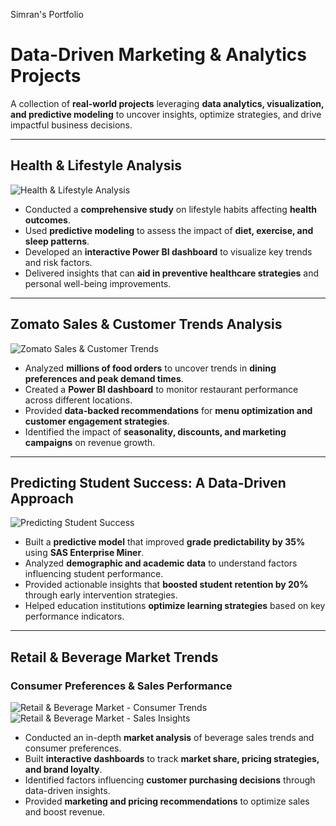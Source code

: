 Simran's Portfolio
# Data-Driven Marketing & Analytics Projects  

A collection of **real-world projects** leveraging **data analytics, visualization, and predictive modeling** to uncover insights, optimize strategies, and drive impactful business decisions.  

---

## Health & Lifestyle Analysis  
![Health & Lifestyle Analysis](path/to/health_lifestyle_image.png)  

- Conducted a **comprehensive study** on lifestyle habits affecting **health outcomes**.  
- Used **predictive modeling** to assess the impact of **diet, exercise, and sleep patterns**.  
- Developed an **interactive Power BI dashboard** to visualize key trends and risk factors.  
- Delivered insights that can **aid in preventive healthcare strategies** and personal well-being improvements.   

---

## Zomato Sales & Customer Trends Analysis  
![Zomato Sales & Customer Trends](path/to/zomato_analysis_image.png)  

- Analyzed **millions of food orders** to uncover trends in **dining preferences and peak demand times**.  
- Created a **Power BI dashboard** to monitor restaurant performance across different locations.  
- Provided **data-backed recommendations** for **menu optimization and customer engagement strategies**.  
- Identified the impact of **seasonality, discounts, and marketing campaigns** on revenue growth.  
---

## Predicting Student Success: A Data-Driven Approach  
![Predicting Student Success](path/to/student_success_image.png)  

- Built a **predictive model** that improved **grade predictability by 35%** using **SAS Enterprise Miner**.  
- Analyzed **demographic and academic data** to understand factors influencing student performance.  
- Provided actionable insights that **boosted student retention by 20%** through early intervention strategies.  
- Helped education institutions **optimize learning strategies** based on key performance indicators.  

---

## Retail & Beverage Market Trends  
### **Consumer Preferences & Sales Performance**  
![Retail & Beverage Market - Consumer Trends](path/to/retail_beverage_1.png)  
![Retail & Beverage Market - Sales Insights](path/to/retail_beverage_2.png)  

- Conducted an in-depth **market analysis** of beverage sales trends and consumer preferences.  
- Built **interactive dashboards** to track **market share, pricing strategies, and brand loyalty**.  
- Identified factors influencing **customer purchasing decisions** through data-driven insights.  
- Provided **marketing and pricing recommendations** to optimize sales and boost revenue.  

